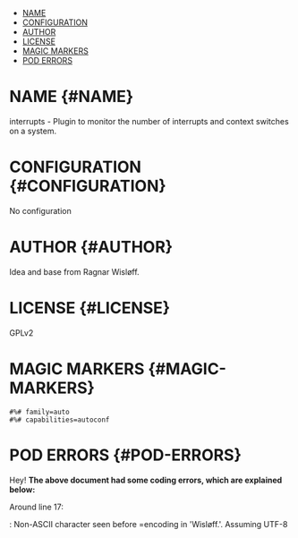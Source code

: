 -   [NAME](#NAME)
-   [CONFIGURATION](#CONFIGURATION)
-   [AUTHOR](#AUTHOR)
-   [LICENSE](#LICENSE)
-   [MAGIC MARKERS](#MAGIC-MARKERS)
-   [POD ERRORS](#POD-ERRORS)

NAME {#NAME}
====

interrupts - Plugin to monitor the number of interrupts and context
switches on a system.

CONFIGURATION {#CONFIGURATION}
=============

No configuration

AUTHOR {#AUTHOR}
======

Idea and base from Ragnar Wisløff.

LICENSE {#LICENSE}
=======

GPLv2

MAGIC MARKERS {#MAGIC-MARKERS}
=============

    #%# family=auto
    #%# capabilities=autoconf

POD ERRORS {#POD-ERRORS}
==========

Hey! **The above document had some coding errors, which are explained
below:**

Around line 17:

:   Non-ASCII character seen before =encoding in \'Wisløff.\'. Assuming
    UTF-8
